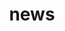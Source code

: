 ---
title: news 
template: news_archive 
nav: false 
summary: An archive of announcements.

entries:
  - date: 2024-05-14 
    content: |
      I am thrilled to receive Berkeley's
      [Teaching Effectiveness Award](https://gsi.berkeley.edu/programs-services/award-programs/teaching-effectiveness/) (2023-2024). The prize comes with a $500
      check, and the winner names / essays will be public
      soon. Read my essay [here]({filename}/posts/tea_essay.md)!

  - date: 2024-05-04 
    content: |
      Charles Block, Gerasimos Gerogiannis, and three other wonderful researchers
      from UIUC and IU built on the [code](https://github.com/PASSIONLab/distributed_sddmm) from our [2022 IPDPS paper](https://arxiv.org/abs/2203.07673). 
      Read their ASPLOS 2024 paper [here](https://dl.acm.org/doi/10.1145/3620665.3640427).
      **Update**: Nabil Abubaker and Torsten Hoefler (ETH Zurich) also tested our code!
      Their paper is [here](https://arxiv.org/pdf/2404.19638). 

  - date: 2024-04-05 
    content: |
      I'm delighted that our paper
      [Distributed-Memory Randomized Algorithms for Sparse Tensor CP Decomposition](https://arxiv.org/abs/2210.05105) has been accepted
      at [SPAA 2024](https://spaa.acm.org/).

  - date: 2024-03-15 
    content: |
      Summer plans: I'll be at [NVIDIA](https://nvidia.com/en-us/) (Santa Clara campus) working on sparse linear algebra primitives.

  - date: 2024-01-17 
    content: |
      I passed my qualifying exam! Check out my
      [slides]({static}/pdf/2024/qual_slides.pdf).

  - date: 2023-12-30 
    content: |
      I will take my PhD qualifying exam on 
      **January 17 2024**, which consists of 
      a presentation of my research so far. You can 
      find more details [here]({filename}/posts/qualifying_exam.md). 

  - date: 2023-11-05 
    content: |
      My new website is up! It's a clone of [al-folio](https://github.com/alshedivat/al-folio), but rewritten 
      entirely with Jinja, Python, and Pelican.

  - date: 2023-09-21
    content: |
      I'm happy to announce the acceptance of our [recent work](https://openreview.net/forum?id=deaHiTb6Cu) to Neurips 
      2023. 
---